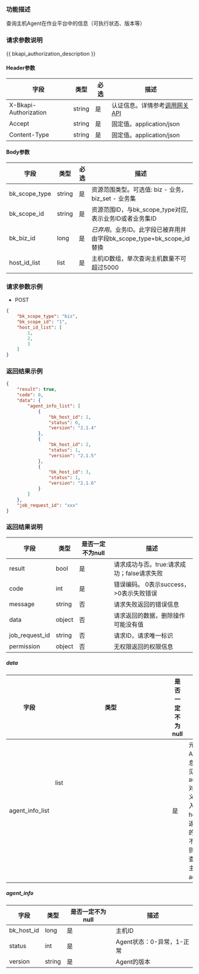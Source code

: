 ### 功能描述

查询主机Agent在作业平台中的信息（可执行状态、版本等）

### 请求参数说明

{{ bkapi_authorization_description }}

#### Header参数

| 字段                    | 类型     | 必选 | 描述                                                                                                                               |
|-----------------------|--------|----|----------------------------------------------------------------------------------------------------------------------------------|
| X-Bkapi-Authorization | string | 是  | 认证信息。详情参考[调用网关 API](https://github.com/TencentBlueKing/BKDocs/blob/master/ZH/7.0/APIGateway/apigateway/use-api/use-apigw-api.md) |
| Accept                | string | 是  | 固定值。application/json                                                                                                             |
| Content-Type          | string | 是  | 固定值。application/json                                                                                                             |

#### Body参数

| 字段            | 类型         | 必选 | 描述                                                |
|---------------|------------|----|---------------------------------------------------|
| bk_scope_type | string     | 是  | 资源范围类型。可选值: biz - 业务，biz_set - 业务集                |
| bk_scope_id   | string     | 是  | 资源范围ID，与bk_scope_type对应, 表示业务ID或者业务集ID            |
| bk_biz_id     | long       | 是  | *已弃用*。业务ID。此字段已被弃用并由字段bk_scope_type+bk_scope_id替换 |
| host_id_list  | list<long> | 是  | 主机ID数组，单次查询主机数量不可超过5000                           |

### 请求参数示例

- POST

```json
{
    "bk_scope_type": "biz",
    "bk_scope_id": "1",
    "host_id_list": [
        1,
        2,
        3
    ]
}
```

### 返回结果示例

```json
{
    "result": true,
    "code": 0,
    "data": {
        "agent_info_list": [
            {
                "bk_host_id": 1,
                "status": 0,
                "version": "2.1.4"
            },
            {
                "bk_host_id": 2,
                "status": 1,
                "version": "2.1.5"
            },
            {
                "bk_host_id": 3,
                "status": 1,
                "version": "2.1.6"
            }
        ]
    },
    "job_request_id": "xxx"
}
```

### 返回结果说明

| 字段             | 类型     | 是否一定不为null | 描述                         |
|----------------|--------|------------|----------------------------|
| result         | bool   | 是          | 请求成功与否。true:请求成功；false请求失败 |
| code           | int    | 是          | 错误编码。 0表示success，>0表示失败错误  |
| message        | string | 否          | 请求失败返回的错误信息                |
| data           | object | 否          | 请求返回的数据，删除操作可能没有值          |
| job_request_id | string | 否          | 请求ID，请求唯一标识                |
| permission     | object | 否          | 无权限返回的权限信息                 |

##### data

| 字段              | 类型           | 是否一定不为null | 描述                                                                      |
|-----------------|--------------|------------|-------------------------------------------------------------------------|
| agent_info_list | list<object> | 是          | 元素为Agent信息，详情见agent_info对象定义，若传入的host_id在返回结果的列表中不存在，则表示未查询到该主机的agent信息 |

##### agent_info

| 字段         | 类型     | 是否一定不为null | 描述                |
|------------|--------|------------|-------------------|
| bk_host_id | long   | 是          | 主机ID              |
| status     | int    | 是          | Agent状态：0-异常，1-正常 |
| version    | string | 是          | Agent的版本          |
